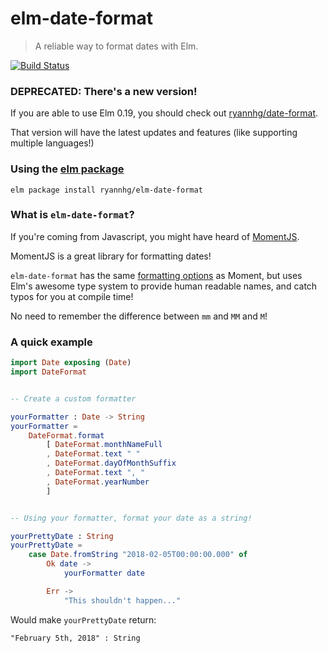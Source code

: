 # elm-date-format
> A reliable way to format dates with Elm.

[![Build Status](https://travis-ci.org/ryannhg/elm-date-format.svg?branch=master)](https://travis-ci.org/ryannhg/elm-date-format)

### DEPRECATED: There's a new version!

If you are able to use Elm 0.19, you should check out [ryannhg/date-format](https://www.github.com/ryannhg/date-format).

That version will have the latest updates and features (like supporting multiple languages!)


### Using the [elm package](http://package.elm-lang.org/packages/ryannhg/elm-date-format/latest)

```
elm package install ryannhg/elm-date-format
```


### What is `elm-date-format`?

If you're coming from Javascript, you might have heard of [MomentJS](https://momentjs.com).

MomentJS is a great library for formatting dates!

`elm-date-format` has the same [formatting options](https://momentjs.com/docs/#/displaying/format/) as Moment, but uses Elm's awesome type system to provide human readable names, and catch typos for you at compile time!

No need to remember the difference between `mm` and `MM` and `M`!


### A quick example

```elm
import Date exposing (Date)
import DateFormat


-- Create a custom formatter

yourFormatter : Date -> String
yourFormatter =
    DateFormat.format
        [ DateFormat.monthNameFull
        , DateFormat.text " "
        , DateFormat.dayOfMonthSuffix
        , DateFormat.text ", "
        , DateFormat.yearNumber
        ]


-- Using your formatter, format your date as a string!

yourPrettyDate : String
yourPrettyDate =
    case Date.fromString "2018-02-05T00:00:00.000" of
        Ok date ->
            yourFormatter date

        Err ->
            "This shouldn't happen..."

```

Would make `yourPrettyDate` return:

```
"February 5th, 2018" : String
```
